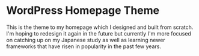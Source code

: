 # WordPress Homepage Theme

This is the theme to my homepage which I designed and built from scratch. I'm hoping to redesign it again in the future but currently
I'm more focused on catching up on my Japanese study as well as learning newer frameworks that have risen in popularity in the past
few years.
